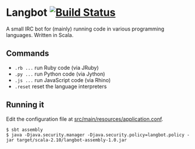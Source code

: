 # Langbot [![Build Status](https://travis-ci.org/sluukkonen/langbot.png?branch=master)](https://travis-ci.org/sluukkonen/langbot)

A small IRC bot for (mainly) running code in various programming languages. Written in Scala.

## Commands

* `.rb ...` run Ruby code (via JRuby)
* `.py ...` run Python code (via Jython)
* `.js ...` run JavaScript code (via Rhino)
* `.reset`  reset the language interpreters

## Running it

Edit the configuration file at [src/main/resources/application.conf](src/main/resources/application.conf).

```
$ sbt assembly
$ java -Djava.security.manager -Djava.security.policy=langbot.policy -jar target/scala-2.10/langbot-assembly-1.0.jar
```
